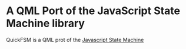A QML Port of the JavaScript State Machine library
==============================================

QuickFSM is a QML prot of the [Javascript State Machine](https://github.com/jakesgordon/javascript-state-machine)
